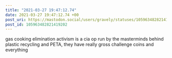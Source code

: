 ```yaml
---
title: "2021-03-27 19:47:12.74"
date: 2021-03-27 19:47:12.74 +00
post_uri: https://mastodon.social/users/gravely/statuses/105963482821419202
post_id: 105963482821419202
---
```

gas cooking elimination activism is a cia op run by the masterminds behind plastic recycling and PETA, they have really gross challenge coins and everything


